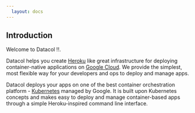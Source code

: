 ```yaml
---
  layout: docs
---
```


Introduction
------------

Welcome to Datacol !!.

Datacol helps you create [Heroku][1] like great infrastructure for deploying container-native applications on [Google Cloud][2]. We provide the simplest, most flexible way for your developers and ops to deploy and manage apps. 

Datacol deploys your apps on one of the best container orchestration platform - [Kubernetes][3] managed by Google. It is built upon Kubernetes concepts and makes easy to deploy and manage container-based apps through a simple Heroku-inspired command line interface.

[1]: https://heroku.com
[2]: https://cloud.google.com
[3]: https://k8s.io
